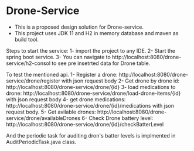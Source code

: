 # Drone-Service

- This is a proposed design solution for Drone-service.
- This project uses JDK 11 and H2 in memory database and maven as build tool.

Steps to start the service:
1- import the project to any IDE.
2- Start the spring boot service.
3- You can navigate to http://localhost:8080/drone-service/h2-consol to see pre insetrted data for Drone table.

To test the mentioned api.
1- Register a drone: http://localhost:8080/drone-service/drone/register with json request body
2- Get drone by drone id: http://localhost:8080/drone-service/drone/{id}
3- load medications to drone: http://localhost:8080/drone-service/drone/load-drone-items/{id} with json request body
4- get drone medications:  http://localhost:8080/drone-service/drone/{id}/medications with json request body.
5- Get avilable drones:  http://localhost:8080/drone-service/drone/availableDrones
6- Check Drone battery level:  http://localhost:8080/drone-service/drone/{id}/checkBatterLevel


And the periodic task for auditing dron's batter levels is implmented in AuditPeriodicTask.java class.
